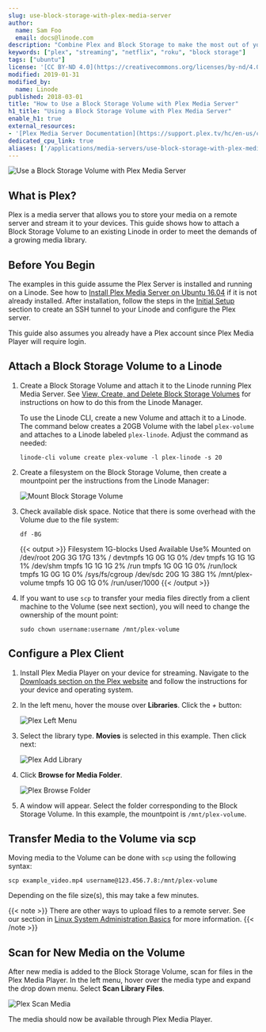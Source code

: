 ```yaml
---
slug: use-block-storage-with-plex-media-server
author:
  name: Sam Foo
  email: docs@linode.com
description: "Combine Plex and Block Storage to make the most out of your media server by adding expandable storage. This guide will show you how."
keywords: ["plex", "streaming", "netflix", "roku", "block storage"]
tags: ["ubuntu"]
license: '[CC BY-ND 4.0](https://creativecommons.org/licenses/by-nd/4.0)'
modified: 2019-01-31
modified_by:
  name: Linode
published: 2018-03-01
title: "How to Use a Block Storage Volume with Plex Media Server"
h1_title: "Using a Block Storage Volume with Plex Media Server"
enable_h1: true
external_resources:
- '[Plex Media Server Documentation](https://support.plex.tv/hc/en-us/categories/200007567-Plex-Media-Server)'
dedicated_cpu_link: true
aliases: ['/applications/media-servers/use-block-storage-with-plex-media-server/']
---
```


![Use a Block Storage Volume with Plex Media Server](use-a-block-storage-volume-with-plex-media-server.png "Use a Block Storage Volume with Plex Media Server")

## What is Plex?

Plex is a media server that allows you to store your media on a remote server and stream it to your devices. This guide shows how to attach a Block Storage Volume to an existing Linode in order to meet the demands of a growing media library.

## Before You Begin

The examples in this guide assume the Plex Server is installed and running on a Linode. See how to [Install Plex Media Server on Ubuntu 16.04](/docs/guides/install-plex-media-server-on-ubuntu-18-04/) if it is not already installed. After installation, follow the steps in the [Initial Setup](/docs/guides/install-plex-media-server-on-ubuntu-18-04/#initial-setup) section to create an SSH tunnel to your Linode and configure the Plex server.

This guide also assumes you already have a Plex account since Plex Media Player will require login.

## Attach a Block Storage Volume to a Linode

1.  Create a Block Storage Volume and attach it to the Linode running Plex Media Server. See [View, Create, and Delete Block Storage Volumes](/docs/products/storage/block-storage/guides/manage-volumes/) for instructions on how to do this from the Linode Manager.

    To use the Linode CLI, create a new Volume and attach it to a Linode. The command below creates a 20GB Volume with the label `plex-volume` and attaches to a Linode labeled `plex-linode`. Adjust the command as needed:

        linode-cli volume create plex-volume -l plex-linode -s 20

2.  Create a filesystem on the Block Storage Volume, then create a mountpoint per the instructions from the Linode Manager:

    ![Mount Block Storage Volume](plex-mount-volume.png)

3.  Check available disk space. Notice that there is some overhead with the Volume due to the file system:

        df -BG

    {{< output >}}
Filesystem     1G-blocks  Used Available Use% Mounted on
/dev/root            20G    3G       17G  13% /
devtmpfs              1G    0G        1G   0% /dev
tmpfs                 1G    1G        1G   1% /dev/shm
tmpfs                 1G    1G        1G   2% /run
tmpfs                 1G    0G        1G   0% /run/lock
tmpfs                 1G    0G        1G   0% /sys/fs/cgroup
/dev/sdc             20G    1G       38G   1% /mnt/plex-volume
tmpfs                 1G    0G        1G   0% /run/user/1000
{{< /output >}}

4.  If you want to use `scp` to transfer your media files directly from a client machine to the Volume (see next section), you will need to change the ownership of the mount point:

        sudo chown username:username /mnt/plex-volume

## Configure a Plex Client

1.  Install Plex Media Player on your device for streaming. Navigate to the [Downloads section on the Plex website](https://www.plex.tv/downloads/) and follow the instructions for your device and operating system.

2.  In the left menu, hover the mouse over **Libraries**. Click the *+* button:

    ![Plex Left Menu](plex-left-menu.png "Plex Left Menu")

3.  Select the library type. **Movies** is selected in this example. Then click next:

    ![Plex Add Library](plex-library-type.png "Plex Add Library")

4.  Click **Browse for Media Folder**.

    ![Plex Browse Folder](plex-browse-folder.png "Plex Browse Folder")

5.  A window will appear. Select the folder corresponding to the Block Storage Volume. In this example, the mountpoint is `/mnt/plex-volume`.

## Transfer Media to the Volume via scp

Moving media to the Volume can be done with `scp` using the following syntax:

    scp example_video.mp4 username@123.456.7.8:/mnt/plex-volume

Depending on the file size(s), this may take a few minutes.

{{< note >}}
There are other ways to upload files to a remote server. See our section in [Linux System Administration Basics](/docs/tools-reference/linux-system-administration-basics/#upload-files-to-a-remote-server) for more information.
{{< /note >}}

## Scan for New Media on the Volume

After new media is added to the Block Storage Volume, scan for files in the Plex Media Player. In the left menu, hover over the media type and expand the drop down menu. Select **Scan Library Files**.

![Plex Scan Media](plex-scan-media.png "Plex Scan Media")

The media should now be available through Plex Media Player.
